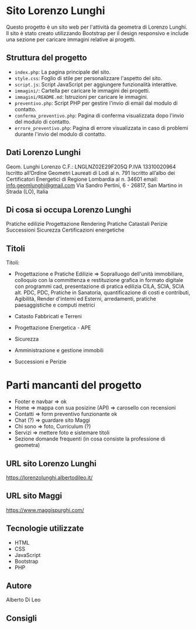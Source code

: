 # Sito Lorenzo Lunghi

Questo progetto è un sito web per l'attività da geometra di Lorenzo Lunghi. Il sito è stato creato utilizzando Bootstrap per il design responsivo e include una sezione per caricare immagini relative ai progetti.

## Struttura del progetto

- `index.php`: La pagina principale del sito.
- `style.css`: Foglio di stile per personalizzare l'aspetto del sito.
- `script.js`: Script JavaScript per aggiungere funzionalità interattive.
- `immagini/`: Cartella per caricare le immagini dei progetti.
- `immagini/README.md`: Istruzioni per caricare le immagini.
- `preventivo.php`: Script PHP per gestire l'invio di email dal modulo di contatto.
- `conferma_preventivo.php`: Pagina di conferma visualizzata dopo l'invio del modulo di contatto.
- `errore_preventivo.php`: Pagina di errore visualizzata in caso di problemi durante l'invio del modulo di contatto.

## Dati Lorenzo Lunghi 

Geom. Lunghi Lorenzo 
C.F.: LNGLNZ02E29F205Q 
P.IVA 13310020964 
Iscritto all’Ordine Geometri Laureati di Lodi al n. 791 
Iscritto all’albo dei Certificatori Energetici di Regione Lombardia al n. 34601 
email: info.geomlunghi@gmail.com
Via Sandro Pertini, 6 - 26817, San Martino in Strada (LO), Italia

## Di cosa si occupa Lorenzo Lunghi
Pratiche edilizie
Progettazione
Rendering
Pratiche Catastali
Perizie
Successioni
Sicurezza
Certificazioni energetiche

## Titoli

Titoli:
- Progettazione e Pratiche Edilizie
    => Sopralluogo dell'unità immobiliare, colloquio con la committenza e restituzione grafica in formato digitale con programmi cad, presentazione di pratica edilizia CILA, SCIA, SCIA alt. PDC, PDC, Pratiche in Sanatoria, quantificazione di costi e contributi, Agibilità, Render d'interni ed Esterni, arredamenti, pratiche paesaggistiche e computi metrici

- Catasto Fabbricati e Terreni
- Progettazione Energetica - APE
- Sicurezza
- Amministrazione e gestione immobili
- Successioni e Perizie


# Parti mancanti del progetto

- Footer e navbar => ok
- Home => mappa con sua posizine (API)
       => carosello con recensioni
- Contatti => form preventivo funzionante ok
- Chat (?) => guardare sito Maggi
- Chi sono => foto, Curriculum (?)
- Servizi => mettere foto e sistemare titoli
- Sezione domande frequenti (in cosa consiste la professione di geometra)




## URL sito Lorenzo Lunghi 

https://lorenzolunghi.albertodileo.it/

## URL sito Maggi

https://www.maggispurghi.com/

## Tecnologie utilizzate

- HTML
- CSS
- JavaScript
- Bootstrap
- PHP

## Autore

Alberto Di Leo



## Consigli

